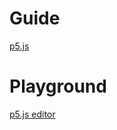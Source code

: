 # Guide
[p5.js](https://p5js.org/get-started/)

# Playground
[p5.js editor](https://editor.p5js.org/)